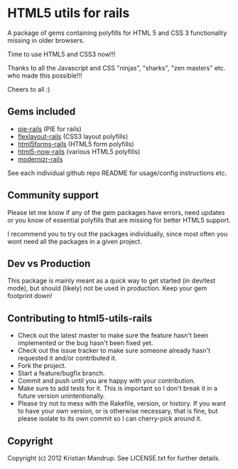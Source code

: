 # HTML5 utils for rails

A package of gems containing polyfills for HTML 5 and CSS 3 functionality missing in older browsers.

Time to use HTML5 and CSS3 now!!!

Thanks to all the Javascript and CSS "ninjas", "sharks", "zen masters" etc. who made this possible!!!

Cheers to all :)

## Gems included

* [pie-rails](https://github.com/kristianmandrup/pie-rails) (PIE for rails)
* [flexlayout-rails](https://github.com/kristianmandrup/flexlayout-rails) (CSS3 layout polyfills)
* [html5forms-rails](https://github.com/kristianmandrup/html5forms-rails) (HTML5 form polyfills)
* [html5-now-rails](https://github.com/kristianmandrup/html5-now-rails) (various HTML5 polyfills)
* [modernizr-rails](https://github.com/kristianmandrup/modernizr-rails)

See each individual github repo README for usage/config instructions etc.

## Community support

Please let me know if any of the gem packages have errors, need updates or you know of essential polyfills that are missing for better HTML5 support.

I recommend you to try out the packages individually, since most often you wont need all the packages in a given project. 

## Dev vs Production

This package is mainly meant as a quick way to get started (in dev/test mode), but should (likely) not be used in production. Keep your gem footprint down!

## Contributing to html5-utils-rails
 
* Check out the latest master to make sure the feature hasn't been implemented or the bug hasn't been fixed yet.
* Check out the issue tracker to make sure someone already hasn't requested it and/or contributed it.
* Fork the project.
* Start a feature/bugfix branch.
* Commit and push until you are happy with your contribution.
* Make sure to add tests for it. This is important so I don't break it in a future version unintentionally.
* Please try not to mess with the Rakefile, version, or history. If you want to have your own version, or is otherwise necessary, that is fine, but please isolate to its own commit so I can cherry-pick around it.

## Copyright

Copyright (c) 2012 Kristian Mandrup. See LICENSE.txt for
further details.

